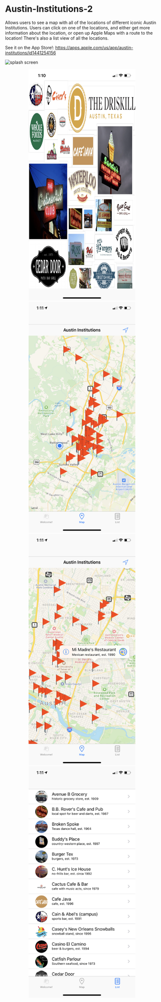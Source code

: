 # Austin-Institutions-2

Allows users to see a map with all of the locations of different iconic Austin Institutions. Users can click on one of the locations, and either get more information about the location, or open up Apple Maps with a route to the location! There's also a list view of all the locations.

See it on the App Store!: https://apps.apple.com/us/app/austin-institutions/id1441254156

![splash screen]()


<p align="center">
  <img src="https://github.com/JorgeAntonio512/Austin-Institutions-2/blob/master/IMG_2898.PNG?raw=true" width="350" title="splash screen">
  <img src="https://github.com/JorgeAntonio512/Austin-Institutions-2/blob/master/IMG_2899.PNG
" width="350" title="map view">
  <img src="https://github.com/JorgeAntonio512/Austin-Institutions-2/blob/master/IMG_2900.PNG
" width="350" title="specific location">
  <img src="https://github.com/JorgeAntonio512/Austin-Institutions-2/blob/master/IMG_2901.PNG
" width="350" title="list view">
</p>
